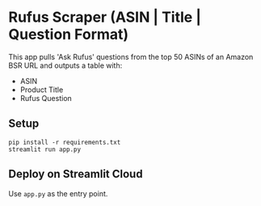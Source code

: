 # Rufus Scraper (ASIN | Title | Question Format)

This app pulls 'Ask Rufus' questions from the top 50 ASINs of an Amazon BSR URL and outputs a table with:
- ASIN
- Product Title
- Rufus Question

## Setup
```
pip install -r requirements.txt
streamlit run app.py
```

## Deploy on Streamlit Cloud
Use `app.py` as the entry point.